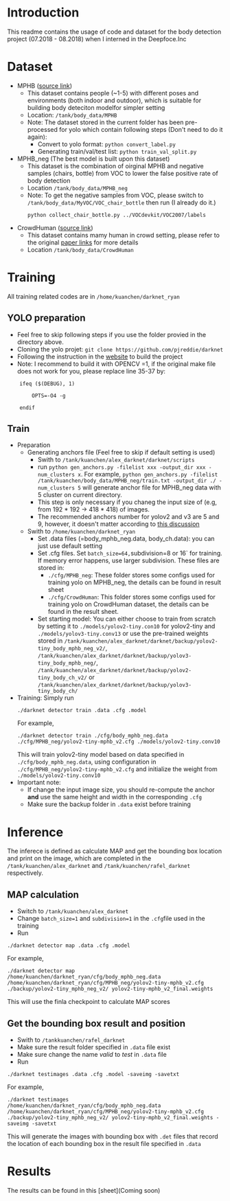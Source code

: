 # Introduction
This readme contains the usage of code and dataset for the body detection project (07.2018 - 08.2018) when I interned in the Deepfoce.Inc

# Dataset
* MPHB ([source link](http://parnec.nuaa.edu.cn/xtan/data/MPHB.html))
    * This dataset contains people (~1-5) with different poses and environments (both indoor and outdoor), which is suitable for building body deteciton modelfor simpler setting
    * Location: `/tank/body_data/MPHB`
    * Note: The dataset stored in the current folder has been pre-processed for yolo which contain following steps (Don't need to do it again):
        * Convert to yolo format: `python convert_label.py`
        * Generating train/val/test list: `python train_val_split.py`
* MPHB_neg (The best model is built upon this dataset)
    * This dataset is the combination of oirginal MPHB and negative samples (chairs, bottle) from VOC to lower the false positive rate of body detection
    * Location `/tank/body_data/MPHB_neg`
    * Note: To get the negative samples from VOC, please switch to `/tank/body_data/MyVOC/VOC_chair_bottle` then run (I already do it.) 
        ```       
        python collect_chair_bottle.py ../VOCdevkit/VOC2007/labels
        ```
* CrowdHuman ([source link](http://www.crowdhuman.org/))
    * This dataset contains mamy human in crowd setting, please refer to the original [paper links](http://www.crowdhuman.org/) for more details
    * Location `/tank/body_data/CrowdHuman`

# Training
All training related codes are in `/home/kuanchen/darknet_ryan`
## YOLO preparation
   * Feel free to skip following steps if you use the folder provied in the directory above.
   * Cloning the yolo projet: `git clone https://github.com/pjreddie/darknet`
   * Following the instruction in the [website](https://pjreddie.com/darknet/install/) to build the project
   * Note: I recommend to build it with OPENCV =1, if the original make file does not work for you, please replace line 35-37 by:
   
```
    ifeq ($(DEBUG), 1)

        OPTS=-O4 -g

    endif
```
## Train
  * Preparation
    * Generating anchors file (Feel free to skip if default setting is used)
      * Swith to `/tank/kuanchen/alex_darknet/darknet/scripts`
      * run `python gen_anchors.py -filelist xxx -output_dir xxx -num_clusters x`. For example, `python gen_anchors.py -filelist /tank/kuanchen/body_data/MPHB_neg/train.txt -output_dir ./ -num_clusters 5` will generate anchor file for MPHB_neg data with 5 cluster on current directory.
      * This step is only necessary if you chaneg the input size of (e.g, from 192 * 192 -> 418 * 418) of images.
      * The recommended anchors number for yolov2 and v3 are 5 and 9, however, it doesn't matter according to [this discussion](https://github.com/pjreddie/darknet/issues/597) 
    * Swith to `/home/kuanchen/darknet_ryan`
      * Set .data files (=body_mphb_neg.data, body_ch.data): you can just use default setting
      * Set .cfg files. Set `batch_size=64,`subdivision=8 or 16` for training. If memory error happens, use larger subdivision. These files are stored in:
        * `./cfg/MPHB_neg`: These folder stores some configs used for training yolo on MPHB_neg, the details can be found in result sheet
        * `./cfg/CrowdHuman`: This folder stores some configs used for training yolo on CrowdHuman dataset, the details can be found in the result sheet.
      * Set starting model: You can either choose to train from scratch by setting it to `./models/yolov2-tiny.con10` for yolov2-tiny and `./models/yolov3-tiny.conv13` or use the pre-trained weights stored in `/tank/kuanchen/alex_darknet/darknet/backup/yolov2-tiny_body_mphb_neg_v2/`, `/tank/kuanchen/alex_darknet/darknet/backup/yolov3-tiny_body_mphb_neg/`, `/tank/kuanchen/alex_darknet/darknet/backup/yolov2-tiny_body_ch_v2/` or `/tank/kuanchen/alex_darknet/darknet/backup/yolov3-tiny_body_ch/`
  * Training:
    Simply run 
    ```
    ./darknet detector train .data .cfg .model 
    ```
    For example, 
    ```
    ./darknet detector train ./cfg/body_mphb_neg.data ./cfg/MPHB_neg/yolov2-tiny-mphb_v2.cfg ./models/yolov2-tiny.conv10
    ```
    This will train yolov2-tiny model based on data specified in `./cfg/body_mphb_neg.data`, using configuration in `./cfg/MPHB_neg/yolov2-tiny-mphb_v2.cfg` and initialize the weight from `./models/yolov2-tiny.conv10`
  * Important note:
    * If change the input image size, you should re-compute the anchor **and** use the same height and width in the corresponding `.cfg` 
    * Make sure the backup folder in `.data` exist before training

# Inference
The inferece is defined as calculate MAP and get the bounding box location and print on the image, which are completed in the `/tank/kuanchen/alex_darknet` and `/tank/kuanchen/rafel_darknet` respectively.

## MAP calculation
  * Switch to `/tank/kuanchen/alex_darknet`
  * Change `batch_size=1` and `subdivision=1` in the `.cfg`file used in the training
  * Run
  ```
  ./darknet detector map .data .cfg .model
  ```
  For example,
  ```
  ./darknet detector map /home/kuanchen/darknet_ryan/cfg/body_mphb_neg.data /home/kuanchen/darknet_ryan/cfg/MPHB_neg/yolov2-tiny-mphb_v2.cfg ./backup/yolov2-tiny_mphb_neg_v2/ yolov2-tiny-mphb_v2_final.weights
  ```
  This will use the finla checkpoint to calculate MAP scores
## Get the bounding box result and position
  * Swith to `/tankkuanchen/rafel_darknet`
  * Make sure the result folder specified in `.data` file exist
  * Make sure change the name *valid* to *test* in `.data` file
  * Run
  ```
  ./darknet testimages .data .cfg .model -saveimg -savetxt
  ```
  For example,
  ```
  ./darknet testimages /home/kuanchen/darknet_ryan/cfg/body_mphb_neg.data /home/kuanchen/darknet_ryan/cfg/MPHB_neg/yolov2-tiny-mphb_v2.cfg ./backup/yolov2-tiny_mphb_neg_v2/ yolov2-tiny-mphb_v2_final.weights -saveimg -savetxt
  ```
  This will generate the images with bounding box with `.det` files that record the location of each bounding box in the result file specified in `.data`
  


# Results
The results can be found in this [sheet](Coming soon)

